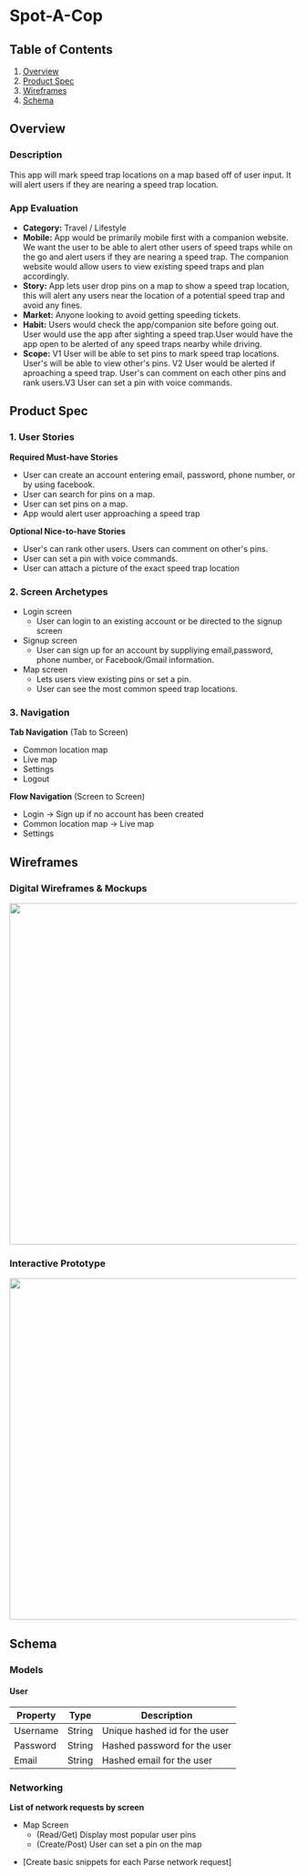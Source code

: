 # Spot-A-Cop

## Table of Contents
1. [Overview](#Overview)
1. [Product Spec](#Product-Spec)
1. [Wireframes](#Wireframes)
2. [Schema](#Schema)

## Overview
### Description
This app will mark speed trap locations on a map based off of user input. It will alert users if they are nearing a speed trap location.

### App Evaluation
- **Category:** Travel / Lifestyle
- **Mobile:** App would be primarily mobile first with a companion website. We want the user to be able to alert other users of speed traps while on the go and alert users if they are nearing a speed trap. The companion website would allow users to view existing speed traps and plan accordingly.
- **Story:** App lets user drop pins on a map to show a speed trap location, this will alert any users near the location of a potential speed trap and avoid any fines.
- **Market:** Anyone looking to avoid getting speeding tickets.
- **Habit:** Users would check the app/companion site before going out. User would use the app after sighting a speed trap.User would have the app open to be alerted of any speed traps nearby while driving.
- **Scope:** V1 User will be able to set pins to mark speed trap locations. User's will be able to view other's pins. V2 User would be alerted if aproaching a speed trap. User's can comment on each other pins and rank users.V3 User can set a pin with voice commands.

## Product Spec

### 1. User Stories

**Required Must-have Stories**

* User can create an account entering email, password, phone number, or by using facebook.
* User can search for pins on a map.
* User can set pins on a map.
* App would alert user approaching a speed trap

**Optional Nice-to-have Stories**

* User's can rank other users. Users can comment on other's pins.
* User can set a pin with voice commands.
* User can attach a picture of the exact speed trap location

### 2. Screen Archetypes

* Login screen
   * User can login to an existing account or be directed to the signup screen
* Signup screen
   * User can sign up for an account by suppliying email,password, phone number, or Facebook/Gmail information.
* Map screen
   * Lets users view existing pins or set a pin.
   * User can see the most common speed trap locations.


### 3. Navigation

**Tab Navigation** (Tab to Screen)

* Common location map
* Live map
* Settings
* Logout

**Flow Navigation** (Screen to Screen)

* Login -> Sign up if no account has been created
* Common location map -> Live map
* Settings

## Wireframes

### Digital Wireframes & Mockups
<img src="https://i.imgur.com/NoeCE47.png" width=600>

### Interactive Prototype
<img src="http://g.recordit.co/t0LdILeiRi.gif" width=600>

## Schema 
### Models
#### User

   | Property      | Type     | Description |
   | ------------- | -------- | ------------|
   | Username      | String   | Unique hashed id for the user |
   | Password      | String   | Hashed password for the user|
   | Email         | String   | Hashed email for the user |
   
### Networking
**List of network requests by screen**
* Map Screen
  * (Read/Get) Display most popular user pins
  * (Create/Post) User can set a  pin on the map

- [Create basic snippets for each Parse network request]


